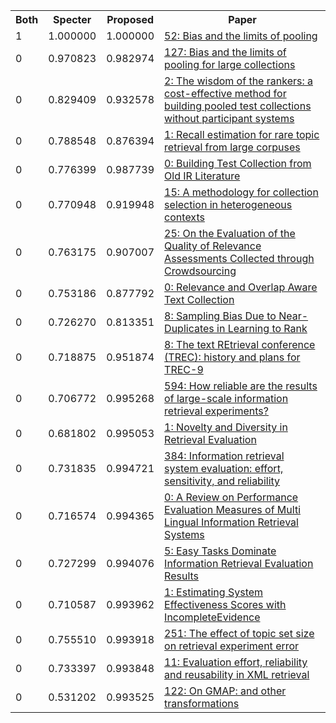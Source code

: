 <html><table><tr>
<th>Both</th>
<th>Specter</th>
<th>Proposed</th>
<th>Paper</th>
</tr>
<tr>
<td>1</td>
<td>1.000000</td>
<td>1.000000</td>
<td><a href="https://www.semanticscholar.org/paper/ee5a0696a7557ce398a4ceae3da7c2c40f8e5232">52: Bias and the limits of pooling</a></td>
</tr>
<tr>
<td>0</td>
<td>0.970823</td>
<td>0.982974</td>
<td><a href="https://www.semanticscholar.org/paper/ebf96e15c7a161ba8346ef058cd9ac77267585fc">127: Bias and the limits of pooling for large collections</a></td>
</tr>
<tr>
<td>0</td>
<td>0.829409</td>
<td>0.932578</td>
<td><a href="https://www.semanticscholar.org/paper/c10fc0b2b996647dbddd0de3982e91c40a01d563">2: The wisdom of the rankers: a cost-effective method for building pooled test collections without participant systems</a></td>
</tr>
<tr>
<td>0</td>
<td>0.788548</td>
<td>0.876394</td>
<td><a href="https://www.semanticscholar.org/paper/f1bcf3beaf5c2e7710097a1fa201bafc72c244d6">1: Recall estimation for rare topic retrieval from large corpuses</a></td>
</tr>
<tr>
<td>0</td>
<td>0.776399</td>
<td>0.987739</td>
<td><a href="https://www.semanticscholar.org/paper/330dcb599cf9510d01b8734b1764b6ecb4f114f9">0: Building Test Collection from Old IR Literature</a></td>
</tr>
<tr>
<td>0</td>
<td>0.770948</td>
<td>0.919948</td>
<td><a href="https://www.semanticscholar.org/paper/425356bf71c2adf8c84677ece01bf44b98680e2f">15: A methodology for collection selection in heterogeneous contexts</a></td>
</tr>
<tr>
<td>0</td>
<td>0.763175</td>
<td>0.907007</td>
<td><a href="https://www.semanticscholar.org/paper/d63131633e630d7d14d3d18d6ad0caf456c86cf7">25: On the Evaluation of the Quality of Relevance Assessments Collected through Crowdsourcing</a></td>
</tr>
<tr>
<td>0</td>
<td>0.753186</td>
<td>0.877792</td>
<td><a href="https://www.semanticscholar.org/paper/872b204b123f99864ad8dc9238244cb50c143d36">0: Relevance and Overlap Aware Text Collection</a></td>
</tr>
<tr>
<td>0</td>
<td>0.726270</td>
<td>0.813351</td>
<td><a href="https://www.semanticscholar.org/paper/16248124babf05f1faba3a0f5a6e0929774479fa">8: Sampling Bias Due to Near-Duplicates in Learning to Rank</a></td>
</tr>
<tr>
<td>0</td>
<td>0.718875</td>
<td>0.951874</td>
<td><a href="https://www.semanticscholar.org/paper/29bd600c8636aa5cafff6a88dc4a76bb3a0fe05a">8: The text REtrieval conference (TREC): history and plans for TREC-9</a></td>
</tr>
<tr>
<td>0</td>
<td>0.706772</td>
<td>0.995268</td>
<td><a href="https://www.semanticscholar.org/paper/150a31a1d38d90acefb560c2a42efed1ae67f7f7">594: How reliable are the results of large-scale information retrieval experiments?</a></td>
</tr>
<tr>
<td>0</td>
<td>0.681802</td>
<td>0.995053</td>
<td><a href="https://www.semanticscholar.org/paper/3e319a0c983fc6dfaeee38e2dc880d384c377acb">1: Novelty and Diversity in Retrieval Evaluation</a></td>
</tr>
<tr>
<td>0</td>
<td>0.731835</td>
<td>0.994721</td>
<td><a href="https://www.semanticscholar.org/paper/4314bbc2a62c37a9b66d759fc35ae6f7607344e0">384: Information retrieval system evaluation: effort, sensitivity, and reliability</a></td>
</tr>
<tr>
<td>0</td>
<td>0.716574</td>
<td>0.994365</td>
<td><a href="https://www.semanticscholar.org/paper/b75cac5953e7f66126643413b9055ba4a42b0a3c">0: A Review on Performance Evaluation Measures of Multi Lingual Information Retrieval Systems</a></td>
</tr>
<tr>
<td>0</td>
<td>0.727299</td>
<td>0.994076</td>
<td><a href="https://www.semanticscholar.org/paper/c1dcabbda7666e9bf54d304d6253d6b73b05f382">5: Easy Tasks Dominate Information Retrieval Evaluation Results</a></td>
</tr>
<tr>
<td>0</td>
<td>0.710587</td>
<td>0.993962</td>
<td><a href="https://www.semanticscholar.org/paper/25e05bac3cde061c3e8ee45f42535c23690b1f21">1: Estimating System Effectiveness Scores with IncompleteEvidence</a></td>
</tr>
<tr>
<td>0</td>
<td>0.755510</td>
<td>0.993918</td>
<td><a href="https://www.semanticscholar.org/paper/9e5c8edc5e1a66a92b74dc87a976bfcd0824b611">251: The effect of topic set size on retrieval experiment error</a></td>
</tr>
<tr>
<td>0</td>
<td>0.733397</td>
<td>0.993848</td>
<td><a href="https://www.semanticscholar.org/paper/652c9953414532161d9208805a3603d8c833ccb7">11: Evaluation effort, reliability and reusability in XML retrieval</a></td>
</tr>
<tr>
<td>0</td>
<td>0.531202</td>
<td>0.993525</td>
<td><a href="https://www.semanticscholar.org/paper/0612e19e2624df2afa8b9f871731c3d58923fe86">122: On GMAP: and other transformations</a></td>
</tr>
</table></html>
